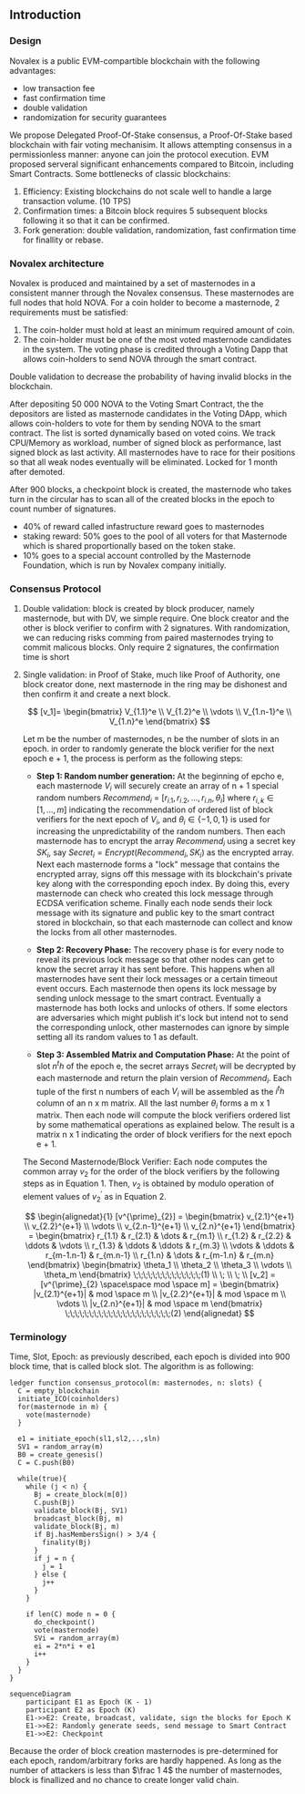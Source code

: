 ## Introduction

### Design

Novalex is a public EVM-compartible blockchain with the following advantages:

- low transaction fee
- fast confirmation time
- double validation
- randomization for security guarantees

We propose Delegated Proof-Of-Stake consensus, a Proof-Of-Stake based blockchain with fair voting mechanisim.
It allows attempting consensus in a permissionless manner: anyone can join the protocol execution. EVM proposed serveral significant enhancements compared to Bitcoin, including Smart Contracts.
Some bottlenecks of classic blockchains:

1. Efficiency: Existing blockchains do not scale well to handle a large transaction volume. (10 TPS)
2. Confirmation times: a Bitcoin block requires 5 subsequent blocks following it so that it can be confirmed.
3. Fork generation: double validation, randomization, fast confirmation time for finallity or rebase.

### Novalex architecture

Novalex is produced and maintained by a set of masternodes in a consistent manner through the Novalex consensus. These masternodes are full nodes that hold NOVA. For a coin holder to become a masternode, 2 requirements must be satisfied:

1. The coin-holder must hold at least an minimum required amount of coin.
2. The coin-holder must be one of the most voted masternode candidates in the system. The voting phase is credited through a Voting Dapp that allows coin-holders to send NOVA through the smart contract.

Double validation to decrease the probability of having invalid blocks in the blockchain.

After depositing 50 000 NOVA to the Voting Smart Contract, the the depositors are listed as masternode candidates in the Voting DApp, which allows coin-holders to vote for them by sending NOVA to the smart contract.
The list is sorted dynamically based on voted coins. We track CPU/Memory as workload, number of signed block as performance, last signed block as last activity. All masternodes have to race for their positions so that all weak nodes eventually will be eliminated.
Locked for 1 month after demoted.

After 900 blocks, a checkpoint block is created, the masternode who takes turn in the circular has to scan all of the created blocks in the epoch to count number of signatures.

- 40% of reward called infastructure reward goes to masternodes
- staking reward: 50% goes to the pool of all voters for that Masternode which is shared proportionally based on the token stake.
- 10% goes to a special account controlled by the Masternode Foundation, which is run by Novalex company initially.

### Consensus Protocol

1. Double validation: block is created by block producer, namely masternode, but with DV, we simple require. One block creator and the other is block verifier to confirm with 2 signatures. With randomization, we can reducing risks comming from paired masternodes trying to commit malicous blocks. Only require 2 signatures, the confirmation time is short
2. Single validation: in Proof of Stake, much like Proof of Authority, one block creator done, next masternode in the ring may be dishonest and then confirm it and create a next block.

   $$
   [v_1]=
   \begin{bmatrix}
   V_{1.1}^e \\
   V_{1.2}^e \\
   \vdots \\
   V_{1.n-1}^e \\
   V_{1.n}^e
   \end{bmatrix}
   $$

   Let m be the number of masternodes, n be the number of slots in an epoch. in order to randomly generate the block verifier for the next epoch e + 1, the process is perform as the following steps:

   - **Step 1: Random number generation:** At the beginning of epcho e, each masternode $V_i$ will securely create an array of n + 1 special random numbers $Recommend_i$ = $[r_{i.1},r_{i.2},...,r_{i.n},\theta_{i}]$ where $r_{i,k} \in [1,...,m]$ indicating the recommendation of ordered list of block verifiers for the next epoch of $V_i$, and $\theta_i \in \lbrace -1,0,1 \rbrace$ is used for increasing the unpredictability of the random numbers.
     Then each masternode has to encrypt the array $Recommend_i$ using a secret key $SK_i$, say $Secret_i = Encrypt(Recommend_i, SK_i)$ as the encrypted array. Next each masternode forms a "lock" message that contains the encrypted array, signs off this message with its blockchain's private key along with the corresponding epoch index. By doing this, every masternode can check who created this lock message through ECDSA verification scheme. Finally each node sends their lock message with its signature and public key to the smart contract stored in blockchain, so that each masternode can collect and know the locks from all other masternodes.

   - **Step 2: Recovery Phase:** The recovery phase is for every node to reveal its previous lock message so that other nodes can get to know the secret array it has sent before. This happens when all masternodes have sent their lock messages or a certain timeout event occurs. Each masternode then opens its lock message by sending unlock message to the smart contract. Eventually a masternode has both locks and unlocks of others. If some electors are adversaries which might publish it's lock but intend not to send the corresponding unlock, other masternodes can ignore by simple setting all its random values to 1 as default.

   - **Step 3: Assembled Matrix and Computation Phase:** At the point of slot $n^th$ of the epoch e, the secret arrays $Secret_i$ will be decrypted by each masternode and return the plain version of $Recommend_i$. Each tuple of the first n numbers of each $V_i$ will be assembled as the $i^th$ column of an n x m matrix. All the last number $\theta_i$ forms a m x 1 matrix. Then each node will compute the block verifiers ordered list by some mathematical operations as explained below. The result is a matrix n x 1 indicating the order of block verifiers for the next epoch e + 1.

   The Second Masternode/Block Verifier: Each node computes the common array $v_2$ for the order of the block verifiers by the following steps as in Equation 1. Then, $v_2$ is obtained by modulo operation of element values of $v^{\prime}_2$ as in Equation 2.

   $$
   \begin{alignedat}{1}
   [v^{\prime}_{2}] =
   \begin{bmatrix}
   v_{2.1}^{e+1} \\
   v_{2.2}^{e+1} \\
   \vdots \\
   v_{2.n-1}^{e+1} \\
   v_{2.n}^{e+1}
   \end{bmatrix} =
   \begin{bmatrix}
   r_{1.1} & r_{2.1} & \dots & r_{m.1} \\
   r_{1.2} & r_{2.2} & \ddots & \vdots \\
   r_{1.3} & \ddots & \ddots & r_{m.3} \\
   \vdots & \ddots & r_{m-1.n-1} & r_{m.n-1} \\
   r_{1.n} & \dots & r_{m-1.n} & r_{m.n}
   \end{bmatrix}
   \begin{bmatrix}
   \theta_1 \\
   \theta_2 \\
   \theta_3 \\
   \vdots \\
   \theta_m
   \end{bmatrix} \;\;\;\;\;\;\;\;\;\;\;\;\;\;(1) \\ \; \\ \; \\
   [v_2] = [v^{\prime}_{2} \space\space mod \space m] =
   \begin{bmatrix}
   |v_{2.1}^{e+1}| & mod \space m \\
   |v_{2.2}^{e+1}| & mod \space m \\
   \vdots \\
   |v_{2.n}^{e+1}| & mod \space m
   \end{bmatrix} \;\;\;\;\;\;\;\;\;\;\;\;\;\;\;\;\;\;\;\;\;\;(2)
   \end{alignedat}
   $$

### Terminology

Time, Slot, Epoch: as previously described, each epoch is divided into 900 block time, that is called block slot.
The algorithm is as following:

```code
ledger function consensus_protocol(m: masternodes, n: slots) {
  C = empty_blockchain
  initiate_ICO(coinholders)
  for(masternode in m) {
    vote(masternode)
  }

  e1 = initiate_epoch(sl1,sl2,..,sln)
  SV1 = random_array(m)
  B0 = create_genesis()
  C = C.push(B0)

  while(true){
    while (j < n) {
      Bj = create_block(m[0])
      C.push(Bj)
      validate_block(Bj, SV1)
      broadcast_block(Bj, m)
      validate_block(Bj, m)
      if Bj.hasMembersSign() > 3/4 {
        finality(Bj)
      }
      if j = n {
        j = 1
      } else {
        j++
      }
    }

    if len(C) mode n = 0 {
      do_checkpoint()
      vote(masternode)
      SVi = random_array(m)
      ei = 2*n*i + e1
      i++
    }
  }
}
```

```mermaid
sequenceDiagram
    participant E1 as Epoch (K - 1)
    participant E2 as Epoch (K)
    E1->>E2: Create, broadcast, validate, sign the blocks for Epoch K
    E1->>E2: Randomly generate seeds, send message to Smart Contract
    E1->>E2: Checkpoint

```

Because the order of block creation masternodes is pre-determined for each epoch, random/arbitrary forks are hardly happened. As long as the number of attackers is less than $\frac 1 4$ the number of masternodes, block is finallized and no chance to create longer valid chain.
